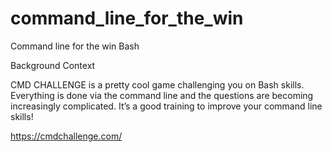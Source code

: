 # command_line_for_the_win

Command line for the win
Bash

Background Context

CMD CHALLENGE is a pretty cool game challenging you on Bash skills. Everything is done via the command line and the questions are becoming increasingly complicated. It’s a good training to improve your command line skills!

https://cmdchallenge.com/

